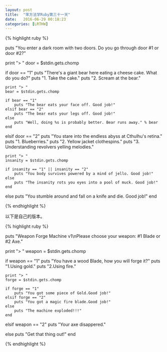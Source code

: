 ```yaml
---
layout: post
title:  "笨方法学Ruby第三十一天"
date:   2016-06-29 00:18:23
categories: [LRTHW]
---
```


{% highlight ruby %}

puts "You enter a dark room with two doors. Do you go through door #1 or door #2?"

print "> "
door = $stdin.gets.chomp

if door == "1"
	puts "There's a giant bear here eating a cheese cake. What do you do?"
	puts "1. Take the cake."
	puts "2. Scream at the bear."

	print "> "
	bear = $stdin.gets.chomp

	if bear == "1"
		puts "The bear eats your face off. Good job!"
	elsif bear == "2"
		puts "The bear eats your legs off. Good job!"
	else
		puts "Well, doing %s is probably better. Bear runs away." % bear
	end

elsif door == "2"
	puts "You stare into the endless abyss at Cthulhu's retina."
	puts "1. Blueberries."
	puts "2. Yellow jacket clothespins."
	puts "3. Understanding revolvers yelling melodies."

	print "> "
	insanity = $stdin.gets.chomp

	if insanity == "1" || insanity == "2"
		puts "You body survives powered by a mind of jello. Good job!"
	else
		puts "The insanity rots you eyes into a pool of muck. Good job!"
	end

else
	puts "You stumble around and fall on a knife and die. Good job!"
end


{% endhighlight %}

以下是自己的版本。

{% highlight ruby %}

puts "Weapon Forge Machine v1\nPlease choose your weapon: #1 Blade or #2 Axe."

print "> "
weapon = $stdin.gets.chomp

if weapon == "1"
	puts "You have a wood Blade, how you will forge it?"
	puts "1.Using gold."
	puts "2.Using fire."

	print "> "
	forge = $stdin.gets.chomp

	if forge == "1"
		puts "You got some piece of Gold.Good job!"
	elsif forge == "2"
		puts "You got a magic fire blade.Good job!"
	else
		puts "The machine exploded!!!"
	end

elsif weapon == "2"
	puts "Your axe disappered."

else
	puts "Get that thing out!"
end


{% endhighlight %}



